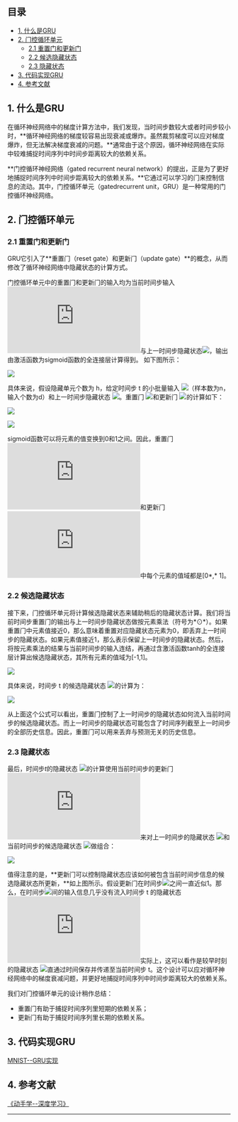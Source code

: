 ## 目录
- [1. 什么是GRU](#1-什么是gru)
- [2. ⻔控循环单元](#2-⻔控循环单元)
  - [2.1 重置门和更新门](#21-重置门和更新门)
  - [2.2 候选隐藏状态](#22-候选隐藏状态)
  - [2.3 隐藏状态](#23-隐藏状态)
- [3. 代码实现GRU](https://github.com/NLP-LOVE/ML-NLP/blob/master/Deep%20Learning/12.1%20GRU/GRU.ipynb)
- [4. 参考文献](#4-参考文献)

## 1. 什么是GRU

在循环神经⽹络中的梯度计算⽅法中，我们发现，当时间步数较⼤或者时间步较小时，**循环神经⽹络的梯度较容易出现衰减或爆炸。虽然裁剪梯度可以应对梯度爆炸，但⽆法解决梯度衰减的问题。**通常由于这个原因，循环神经⽹络在实际中较难捕捉时间序列中时间步距离较⼤的依赖关系。 

**门控循环神经⽹络（gated recurrent neural network）的提出，正是为了更好地捕捉时间序列中时间步距离较⼤的依赖关系。**它通过可以学习的⻔来控制信息的流动。其中，门控循环单元（gatedrecurrent unit，GRU）是⼀种常⽤的门控循环神经⽹络。

## 2. ⻔控循环单元

### 2.1 重置门和更新门

GRU它引⼊了**重置⻔（reset gate）和更新⻔（update gate）**的概念，从而修改了循环神经⽹络中隐藏状态的计算⽅式。 

门控循环单元中的重置⻔和更新⻔的输⼊均为当前时间步输⼊ ![](https://latex.codecogs.com/gif.latex?X_t)与上⼀时间步隐藏状态![](https://latex.codecogs.com/gif.latex?H_{t-1})，输出由激活函数为sigmoid函数的全连接层计算得到。 如下图所示：

![](https://gitee.com/kkweishe/images/raw/master/ML/2019-8-16_13-36-14.png)

具体来说，假设隐藏单元个数为 h，给定时间步 t 的小批量输⼊ ![](https://latex.codecogs.com/gif.latex?X_t\in_{}\mathbb{R}^{n*d})（样本数为n，输⼊个数为d）和上⼀时间步隐藏状态 ![](https://latex.codecogs.com/gif.latex?H_{t-1}\in_{}\mathbb{R}^{n*h})。重置⻔ ![](https://latex.codecogs.com/gif.latex?H_t\in_{}\mathbb{R}^{n*h})和更新⻔ ![](https://latex.codecogs.com/gif.latex?Z_t\in_{}\mathbb{R}^{n*h})的计算如下：

![](https://latex.codecogs.com/gif.latex?R_t=\sigma(X_tW_{xr}+H_{t-1}W_{hr}+b_r))

![](https://latex.codecogs.com/gif.latex?Z_t=\sigma(X_tW_{xz}+H_{t-1}W_{hz}+b_z))

sigmoid函数可以将元素的值变换到0和1之间。因此，重置⻔ ![](https://latex.codecogs.com/gif.latex?R_t)和更新⻔ ![](https://latex.codecogs.com/gif.latex?Z_t)中每个元素的值域都是[0*,* 1]。

### 2.2 候选隐藏状态

接下来，⻔控循环单元将计算候选隐藏状态来辅助稍后的隐藏状态计算。我们将当前时间步重置⻔的输出与上⼀时间步隐藏状态做按元素乘法（符号为*⊙*）。如果重置⻔中元素值接近0，那么意味着重置对应隐藏状态元素为0，即丢弃上⼀时间步的隐藏状态。如果元素值接近1，那么表⽰保留上⼀时间步的隐藏状态。然后，将按元素乘法的结果与当前时间步的输⼊连结，再通过含激活函数tanh的全连接层计算出候选隐藏状态，其所有元素的值域为[-1,1]。

 ![](https://gitee.com/kkweishe/images/raw/master/ML/2019-8-16_13-49-52.png)

具体来说，时间步 t 的候选隐藏状态 ![](https://latex.codecogs.com/gif.latex?\tilde{H}\in_{}\mathbb{R}^{n*h})的计算为：

![](https://latex.codecogs.com/gif.latex?\tilde{H}_t=tanh(X_tW_{xh}+(R_t⊙H_{t-1})W_{hh}+b_h))

从上⾯这个公式可以看出，重置⻔控制了上⼀时间步的隐藏状态如何流⼊当前时间步的候选隐藏状态。而上⼀时间步的隐藏状态可能包含了时间序列截⾄上⼀时间步的全部历史信息。因此，重置⻔可以⽤来丢弃与预测⽆关的历史信息。

### 2.3 隐藏状态

最后，时间步*t*的隐藏状态 ![](https://latex.codecogs.com/gif.latex?H_t\in_{}\mathbb{R}^{n*h})的计算使⽤当前时间步的更新⻔ ![](https://latex.codecogs.com/gif.latex?Z_t)来对上⼀时间步的隐藏状态 ![](https://latex.codecogs.com/gif.latex?H_{t-1})和当前时间步的候选隐藏状态 ![](https://latex.codecogs.com/gif.latex?\tilde{H}_t)做组合：

 ![](https://gitee.com/kkweishe/images/raw/master/ML/2019-8-16_13-58-58.png)

值得注意的是，**更新⻔可以控制隐藏状态应该如何被包含当前时间步信息的候选隐藏状态所更新，**如上图所⽰。假设更新⻔在时间步![](https://gitee.com/kkweishe/images/raw/master/ML/2019-8-16_15-26-24.png)之间⼀直近似1。那么，在时间步![](https://gitee.com/kkweishe/images/raw/master/ML/2019-8-16_15-27-55.png)间的输⼊信息⼏乎没有流⼊时间步 t 的隐藏状态 ![](https://latex.codecogs.com/gif.latex?H_t)实际上，这可以看作是较早时刻的隐藏状态 ![](https://latex.codecogs.com/gif.latex?H_{t^{′}-1})直通过时间保存并传递⾄当前时间步 t。这个设计可以应对循环神经⽹络中的梯度衰减问题，并更好地捕捉时间序列中时间步距离较⼤的依赖关系。 

我们对⻔控循环单元的设计稍作总结：

- 重置⻔有助于捕捉时间序列⾥短期的依赖关系；
- 更新⻔有助于捕捉时间序列⾥⻓期的依赖关系。

## 3. 代码实现GRU

[MNIST--GRU实现](https://github.com/NLP-LOVE/ML-NLP/blob/master/Deep%20Learning/12.1%20GRU/GRU.ipynb)

## 4. 参考文献

[《动手学--深度学习》](http://zh.gluon.ai)

------
